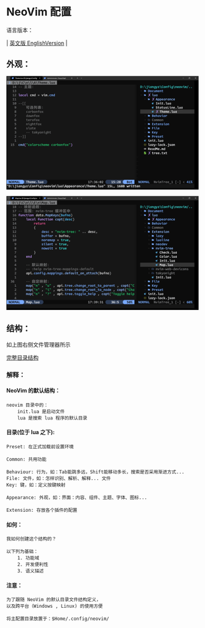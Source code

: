# NeoVim 配置

语言版本：

| [英文版 EnglishVersion](./Document/ReadMe.en.md) |

## 外观：

![P1](./Picture/20240324_173610.png)

![P2](./Picture/20240324_173933.png)

## 结构：

如上图右侧文件管理器所示

[完整目录结构](./tree.txt)

### 解释：

#### NeoVim 的默认结构：

    neovim 目录中的：
        init.lua 是启动文件
        lua 是搜索 lua 程序的默认目录

#### 目录(位于 lua 之下):

    Preset: 在正式加载前设置环境

    Common: 共用功能

    Behaviour: 行为，如：Tab能跳多远，Shift能移动多长，搜索是否采用渐进方式...
    File: 文件，如：怎样识别、解析、解释... 文件
    Key: 键，如：定义按键映射

    Appearance: 外观，如：界面：内容、组件、主题、字体、图标...

    Extension: 存放各个插件的配置

#### 如何：

    我如何创建这个结构的？

    以下列为基础：
        1. 功能域
        2. 开发便利性
        3. 语义描述

#### 注意：

    为了跟随 NeoVim 的默认目录文件结构定义，
    以及跨平台（Windows , Linux) 的使用方便

    将主配置目录放置于：$Home/.config/neovim/
